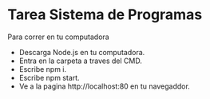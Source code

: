 # Tarea Sistema de Programas

Para correr en tu computadora

- Descarga Node.js en tu computadora.
- Entra en la carpeta a traves del CMD.
- Escribe npm i.
- Escribe npm start.
- Ve a la pagina http://localhost:80 en tu navegaddor.
